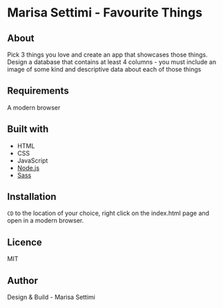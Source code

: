 # Marisa Settimi - Favourite Things

## About

Pick 3 things you love and create an app that showcases those things. Design a database
that contains at least 4 columns - you must include an image of some kind and descriptive
data about each of those things

## Requirements 

A modern browser

## Built with

* HTML
* CSS
* JavaScript
* [Node.js](https://nodejs.org/en/)
* [Sass](https://sass-lang.com/)


## Installation

`CD` to the location of your choice, right click on the index.html page and open in a modern browser.

## Licence 

MIT

## Author

Design & Build - Marisa Settimi